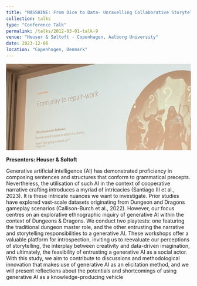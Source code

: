 ```yaml
---
title: "MASSHINE: From Dice to Data- Unravelling Collaborative Storytelling with Generative AI in Dungeons & Dragons"
collection: talks
type: "Conference Talk"
permalink: /talks/2012-03-01-talk-9
venue: "Heuser & Søltoft - Copenhagen, Aalborg University"
date: 2023-12-06
location: "Copenhagen, Denmark"
---
```


![Conference](/images/D&Dmasshine646.png)

**Presenters: Heuser & Søltoft**

Generative artificial intelligence (AI) has demonstrated proficiency in composing sentences and structures that conform to grammatical precepts. Nevertheless, the utilisation of such AI in the context of cooperative narrative crafting introduces a myriad of intricacies (Santiago III et al., 2023). It is these intricate nuances we want to investigate. Prior studies have explored vast-scale datasets originating from Dungeon and Dragons gameplay scenarios (Callison-Burch et al., 2022). However, our focus centres on an explorative ethnographic inquiry of generative AI within the context of Dungeons & Dragons. We conduct two playtests: one featuring the traditional dungeon master role, and the other entrusting the narrative and storytelling responsibilities to a generative AI. These workshops offer a valuable platform for introspection, inviting us to reevaluate our perceptions of storytelling, the interplay between creativity and data-driven imagination, and ultimately, the feasibility of entrusting a generative AI as a social actor. With this study, we aim to contribute to discussions and methodological innovation that makes use of generative AI as an elicitation method, and we will present reflections about the potentials and shortcomings of using generative AI as a knowledge-producing vehicle

